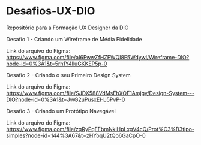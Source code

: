 # Desafios-UX-DIO
Repositório para a Formação UX Designer da DIO

Desafio 1 - Criando um Wireframe de Média Fidelidade

Link do arquivo do Figma: https://www.figma.com/file/aI6FwwZfHZFWQl8F5Wdywl/Wireframe-DIO?node-id=0%3A1&t=5rh1Y4lluGKKEP5p-0


Desafio 2 - Criando o seu Primeiro Design System

Link do arquivo do Figma: https://www.figma.com/file/SJDX588VdMsEhXOF1Amjgy/Design-System---DIO?node-id=0%3A1&t=JwG2uPusxEHJ5PvP-0


Desafio 3 - Criando um Protótipo Navegável

Link do arquivo do Figma: https://www.figma.com/file/zqRyPqFFbmNkiHpLxgV4cQ/Prot%C3%B3tipo-simples?node-id=144%3A67&t=zHYoqU2tQo6GaCpO-0

